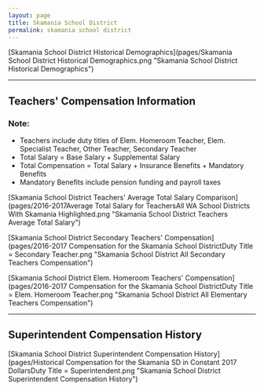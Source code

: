 ```yaml
---
layout: page
title: Skamania School District
permalink: skamania school district
---
```



[Skamania School District Historical Demographics](pages/Skamania School District Historical Demographics.png "Skamania School District Historical Demographics")

___

## Teachers' Compensation Information
### Note:
- Teachers include duty titles of Elem. Homeroom Teacher, Elem. Specialist Teacher, Other Teacher, Secondary Teacher
- Total Salary = Base Salary + Supplemental Salary
- Total Compensation = Total Salary + Insurance Benefits + Mandatory Benefits
- Mandatory Benefits include pension funding and payroll taxes

[Skamania School District Teachers' Average Total Salary Comparison](pages/2016-2017Average Total Salary for TeachersAll WA School Districts With Skamania Highlighted.png "Skamania School District Teachers Average Total Salary")

[Skamania School District Secondary Teachers' Compensation](pages/2016-2017 Compensation for the Skamania School DistrictDuty Title = Secondary Teacher.png "Skamania School District All Secondary Teachers Compensation")

[Skamania School District Elem. Homeroom Teachers' Compensation](pages/2016-2017 Compensation for the Skamania School DistrictDuty Title = Elem. Homeroom Teacher.png "Skamania School District All Elementary Teachers Compensation")


___

## Superintendent Compensation History

[Skamania School District Superintendent Compensation History](pages/Historical Compensation for the Skamania SD in Constant 2017 DollarsDuty Title = Superintendent.png "Skamania School District Superintendent Compensation History")

